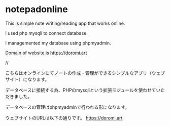 # notepadonline
This is simple note writing/reading app that works online.

I used php mysqli to connect database.

I managemented my database using phpmyadmin.

Domain of website is https://doromi.art

//

こちらはオンラインにてノートの作成・管理ができるシンプルなアプリ（ウェブサイト）になります。

データベースに接続する為、PHPのmysqliという拡張モジュールを使わせていただきました。

データベースの管理はphpmyadminで行われる形になります。

ウェブサイトのURLは以下の通りです。
https://doromi.art
